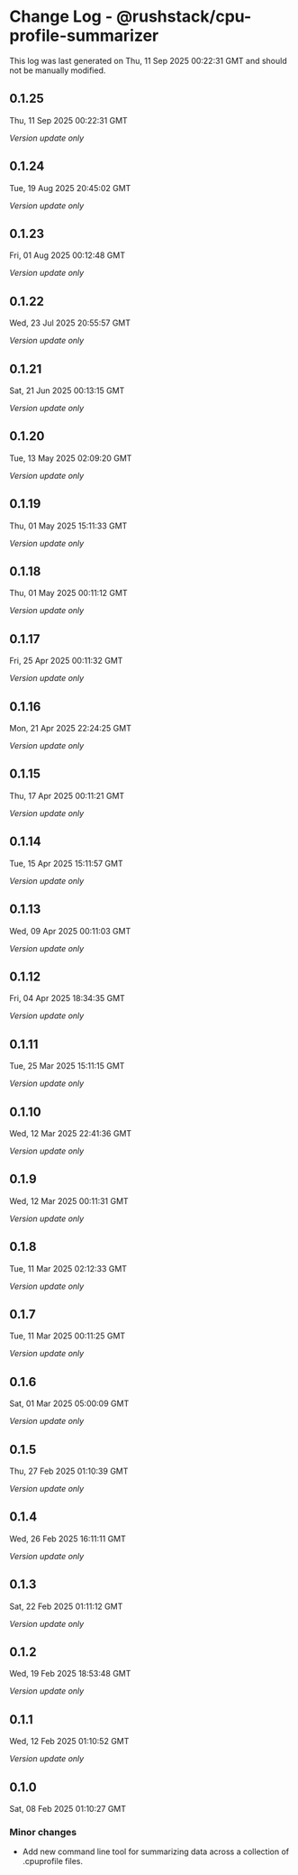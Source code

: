 # Change Log - @rushstack/cpu-profile-summarizer

This log was last generated on Thu, 11 Sep 2025 00:22:31 GMT and should not be manually modified.

## 0.1.25
Thu, 11 Sep 2025 00:22:31 GMT

_Version update only_

## 0.1.24
Tue, 19 Aug 2025 20:45:02 GMT

_Version update only_

## 0.1.23
Fri, 01 Aug 2025 00:12:48 GMT

_Version update only_

## 0.1.22
Wed, 23 Jul 2025 20:55:57 GMT

_Version update only_

## 0.1.21
Sat, 21 Jun 2025 00:13:15 GMT

_Version update only_

## 0.1.20
Tue, 13 May 2025 02:09:20 GMT

_Version update only_

## 0.1.19
Thu, 01 May 2025 15:11:33 GMT

_Version update only_

## 0.1.18
Thu, 01 May 2025 00:11:12 GMT

_Version update only_

## 0.1.17
Fri, 25 Apr 2025 00:11:32 GMT

_Version update only_

## 0.1.16
Mon, 21 Apr 2025 22:24:25 GMT

_Version update only_

## 0.1.15
Thu, 17 Apr 2025 00:11:21 GMT

_Version update only_

## 0.1.14
Tue, 15 Apr 2025 15:11:57 GMT

_Version update only_

## 0.1.13
Wed, 09 Apr 2025 00:11:03 GMT

_Version update only_

## 0.1.12
Fri, 04 Apr 2025 18:34:35 GMT

_Version update only_

## 0.1.11
Tue, 25 Mar 2025 15:11:15 GMT

_Version update only_

## 0.1.10
Wed, 12 Mar 2025 22:41:36 GMT

_Version update only_

## 0.1.9
Wed, 12 Mar 2025 00:11:31 GMT

_Version update only_

## 0.1.8
Tue, 11 Mar 2025 02:12:33 GMT

_Version update only_

## 0.1.7
Tue, 11 Mar 2025 00:11:25 GMT

_Version update only_

## 0.1.6
Sat, 01 Mar 2025 05:00:09 GMT

_Version update only_

## 0.1.5
Thu, 27 Feb 2025 01:10:39 GMT

_Version update only_

## 0.1.4
Wed, 26 Feb 2025 16:11:11 GMT

_Version update only_

## 0.1.3
Sat, 22 Feb 2025 01:11:12 GMT

_Version update only_

## 0.1.2
Wed, 19 Feb 2025 18:53:48 GMT

_Version update only_

## 0.1.1
Wed, 12 Feb 2025 01:10:52 GMT

_Version update only_

## 0.1.0
Sat, 08 Feb 2025 01:10:27 GMT

### Minor changes

- Add new command line tool for summarizing data across a collection of .cpuprofile files.

